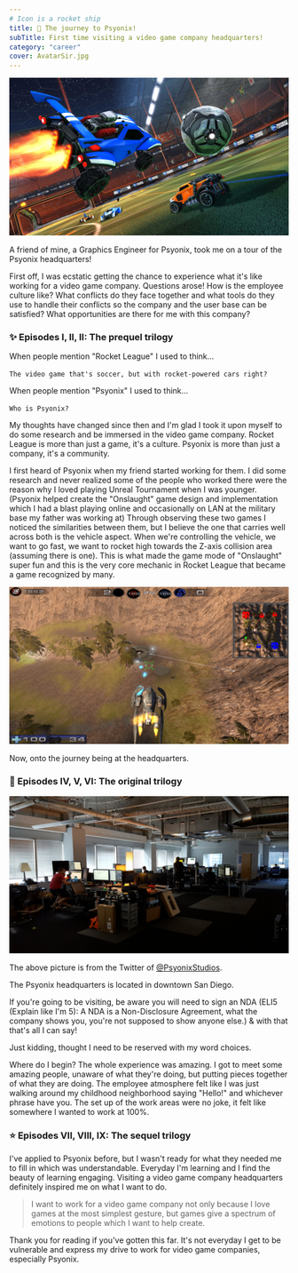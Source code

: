 ```yaml
---
# Icon is a rocket ship
title: 🚀 The journey to Psyonix!
subTitle: First time visiting a video game company headquarters!
category: "career"
cover: AvatarSir.jpg
---
```


![RocketLeague](RocketLeague.jpg)

A friend of mine, a Graphics Engineer for Psyonix, took me on a tour of the Psyonix headquarters!

First off, I was ecstatic getting the chance to experience what it's like working for a video game company. Questions arose! How is the employee culture like? What conflicts do they face together and what tools do they use to handle their conflicts so the company and the user base can be satisfied? What opportunities are there for me with this company?

### ✨ Episodes I, II, II: The prequel trilogy

When people mention "Rocket League" I used to think...

`The video game that's soccer, but with rocket-powered cars right?`

When people mention "Psyonix" I used to think...

`Who is Psyonix?`

My thoughts have changed since then and I'm glad I took it upon myself to do some research and be immersed in the video game company. Rocket League is more than just a game, it's a culture. Psyonix is more than just a company, it's a community.

I first heard of Psyonix when my friend started working for them. I did some research and never realized some of the people who worked there were the reason why I loved playing Unreal Tournament when I was younger. (Psyonix helped create the "Onslaught" game design and implementation which I had a blast playing online and occasionally on LAN at the military base my father was working at) Through observing these two games I noticed the similarities between them, but I believe the one that carries well across both is the vehicle aspect. When we're controlling the vehicle, we want to go fast, we want to rocket high towards the Z-axis collision area (assuming there is one). This is what made the game mode of "Onslaught" super fun and this is the very core mechanic in Rocket League that became a game recognized by many.

![UnrealOnslaught](UnrealOnslaught.jpg)

Now, onto the journey being at the headquarters.

### 🌟 Episodes IV, V, VI: The original trilogy

![PsyonixHeadquarters](PsyonixHeadquarters.jpg)

The above picture is from the Twitter of <a href="https://twitter.com/PsyonixStudios" target="_blank">@PsyonixStudios</a>.

The Psyonix headquarters is located in downtown San Diego.

If you're going to be visiting, be aware you will need to sign an NDA (ELI5 (Explain like I'm 5): A NDA is a Non-Disclosure Agreement, what the company shows you, you're not supposed to show anyone else.) & with that that's all I can say!

Just kidding, thought I need to be reserved with my word choices.

Where do I begin? The whole experience was amazing. I got to meet some amazing people, unaware of what they're doing, but putting pieces together of what they are doing. The employee atmosphere felt like I was just walking around my childhood neighborhood saying "Hello!" and whichever phrase have you. The set up of the work areas were no joke, it felt like somewhere I wanted to work at 100%.

### ⭐ Episodes VII, VIII, IX: The sequel trilogy

I've applied to Psyonix before, but I wasn't ready for what they needed me to fill in which was understandable. Everyday I'm learning and I find the beauty of learning engaging. Visiting a video game company headquarters definitely inspired me on what I want to do. 

> I want to work for a video game company not only because I love games at the most simplest gesture, but games give a spectrum of emotions to people which I want to help create.

Thank you for reading if you've gotten this far. It's not everyday I get to be vulnerable and express my drive to work for video game companies, especially Psyonix.